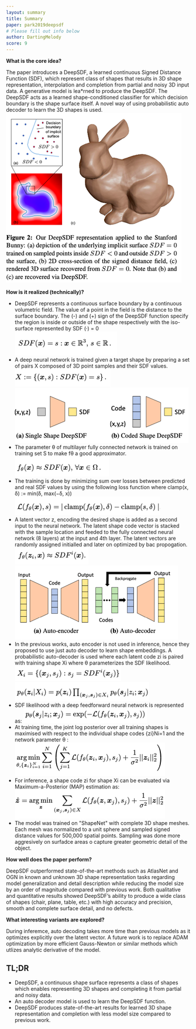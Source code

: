 ```yaml
---
layout: summary
title: Summary
paper: park2019deepsdf
# Please fill out info below
author: DartingMelody
score: 9
---
```


**What is the core idea?**

The paper introduces a DeepSDF, a learned continuous Signed Distance Function (SDF), which represent class of shapes that results in 3D shape representation, interpolation and completion from partial and noisy 3D input data. A generative model is lea*rned to produce the DeepSDF. The DeepSDF acts as a learned shape-conditioned classifier for which decision boundary is the shape surface itself. A novel way of using probabilistic auto decoder to learn the 3D shapes is used. 
![DeepSDF representation](./park2019deepsdf_2a.png)

**How is it realized (technically)?**

* DeepSDF represents a continuous surface boundary by a continuous volumetric field. The value of a point in the field is the distance to the surface boundary. The (-) and (+) sign of the DeepSDF function specify the region is inside or outside of the shape respectively with the iso-surface represented by SDF (·) = 0 
![Equation 1](./park2019deepsdf_2eq1.png)
* A deep neural network is trained given a target shape by preparing a set of pairs X composed of 3D point samples and their SDF values. 
![Equation 2](./park2019deepsdf_2eq2.png)
![DeepSDF singleShape](./park2019deepsdf_2b.png)
* The parameter θ of multilayer fully connected network is trained on training set S to make fθ a good approximator. 
![Equation 3](./park2019deepsdf_2eq3.png)
* The training is done by minimizing sum over losses between predicted and real SDF values by using the following loss function where clamp(x, δ) := min(δ, max(−δ, x))
![Equation 4](./park2019deepsdf_2eq4.png)
* A latent vector z, encoding the desired shape is added as a second input to the neural network. The latent shape code vector is stacked with the sample location and feeded to the fully connected neural network (8 layers) at the input and 4th layer. The latent vectors are randomly assigned initialled and later on optimized by bac propogation.
![Equation 5](./park2019deepsdf_2eq5.png)
![Auto decoder](./park2019deepsdf_2c.png)
* In the previous works, auto encoder is not used in inference, hence they proposed to use just auto decoder to learn shape embeddings. A probabilistic auto-decoder is used where each latent code zi is paired with training shape Xi where θ parameterizes the SDF likelihood. 
![Equation 6](./park2019deepsdf_2eq6.png)
![Equation 7](./park2019deepsdf_2eq7.png)
* SDF likelihood with a deep feedforward neural network is represented as:
![Equation 8](./park2019deepsdf_2eq8.png)
* At training time, the joint log posterior over all training shapes is maximised with respect to the individual shape codes {zi}Ni=1 and the network parameter θ :
![Equation 9](./park2019deepsdf_2eq9.png)
* For inference, a shape code zi for shape Xi can be evaluated via Maximum-a-Posterior (MAP) estimation as:
![Equation 10](./park2019deepsdf_2eq10.png)
* The model was trained on "ShapeNet" with complete 3D shape meshes. Each mesh was normalized to a unit sphere and sampled signed distance values for 500,000 spatial points. Sampling was done more aggresively on surfadce areas o capture greater geometric detail of the object.

**How well does the paper perform?**

DeepSDF outperformed state-of-the-art methods such as AtlasNet and OGN in known and unknown 3D shape representation tasks regarding model generalization and detail description while reducing the model size by an order of magnitude compared with previous work. Both qualitative and quantitative results showed DeepSDF’s ability to produce a wide class of shapes (chair, plane, table, etc.) with high accuracy and precision, smooth and complete surface detail, and no defects.

**What interesting variants are explored?**

During inferemce, auto decoding takes more time than previous models as it optimizes explicitly over the latent vector. A future work is to replace ADAM optimization by more efficient Gauss-Newton or similar methods which utlizes analytic derivative of the model.

## TL;DR
* DeepSDF, a continuous shape surface represents a class of shapes which enables representing 3D shapes and completing it from partial and noisy data. 
* An auto decoder model is used to learn the DeepSDF function. 
* DeepSDF produces state-of-the-art results for learned 3D shape representation and completion with less model size compared to previous work. 
